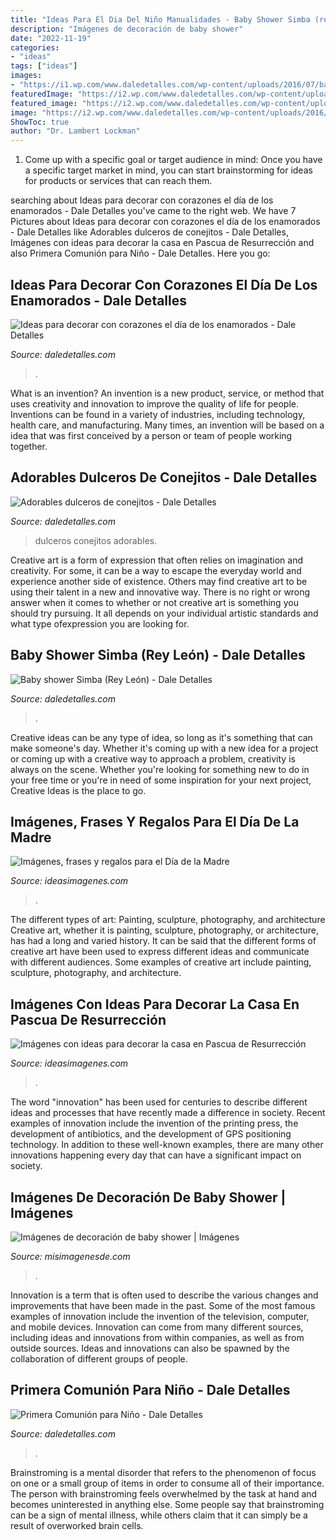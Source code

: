```yaml
---
title: "Ideas Para El Dia Del Niño Manualidades - Baby Shower Simba (rey León)"
description: "Imágenes de decoración de baby shower"
date: "2022-11-19"
categories:
- "ideas"
tags: ["ideas"]
images:
- "https://i1.wp.com/www.daledetalles.com/wp-content/uploads/2016/07/baby-shower-simba1.jpg"
featuredImage: "https://i2.wp.com/www.daledetalles.com/wp-content/uploads/2018/03/conejitos-pascua-768x1024.jpg?resize=550%2C733"
featured_image: "https://i2.wp.com/www.daledetalles.com/wp-content/uploads/2018/02/decoracion-con-corazones23.jpg?resize=500%2C605"
image: "https://i2.wp.com/www.daledetalles.com/wp-content/uploads/2016/02/11-14.jpg"
ShowToc: true
author: "Dr. Lambert Lockman"
---
```



1. Come up with a specific goal or target audience in mind: Once you have a specific target market in mind, you can start brainstorming for ideas for products or services that can reach them.

	

		
searching about Ideas para decorar con corazones el día de los enamorados - Dale Detalles you've came to the right web. We have 7 Pictures about Ideas para decorar con corazones el día de los enamorados - Dale Detalles like Adorables dulceros de conejitos - Dale Detalles, Imágenes con ideas para decorar la casa en Pascua de Resurrección and also Primera Comunión para Niño - Dale Detalles. Here you go:
		
    
## Ideas Para Decorar Con Corazones El Día De Los Enamorados - Dale Detalles

<img loading=lazy src="https://i2.wp.com/www.daledetalles.com/wp-content/uploads/2018/02/decoracion-con-corazones23.jpg?resize=500%2C605" onerror="this.onerror=null;this.src='https://tse1.mm.bing.net/th?id=OIP.JwUDTRK-2dLg8bvMAuV9WwHaI9&amp;pid=15.1';" alt="Ideas para decorar con corazones el día de los enamorados - Dale Detalles">

_Source: daledetalles.com_

>. 

	

What is an invention?
An invention is a new product, service, or method that uses creativity and innovation to improve the quality of life for people. Inventions can be found in a variety of industries, including technology, health care, and manufacturing. Many times, an invention will be based on a idea that was first conceived by a person or team of people working together.

    
## Adorables Dulceros De Conejitos - Dale Detalles

<img loading=lazy src="https://i2.wp.com/www.daledetalles.com/wp-content/uploads/2018/03/conejitos-pascua-768x1024.jpg?resize=550%2C733" onerror="this.onerror=null;this.src='https://tse2.mm.bing.net/th?id=OIP.P_ouvovK2_vVbkiSmTUvjgHaJ3&amp;pid=15.1';" alt="Adorables dulceros de conejitos - Dale Detalles">

_Source: daledetalles.com_

>dulceros conejitos adorables. 

	

Creative art is a form of expression that often relies on imagination and creativity. For some, it can be a way to escape the everyday world and experience another side of existence. Others may find creative art to be using their talent in a new and innovative way. There is no right or wrong answer when it comes to whether or not creative art is something you should try pursuing. It all depends on your individual artistic standards and what type ofexpression you are looking for.

    
## Baby Shower Simba (Rey León) - Dale Detalles

<img loading=lazy src="https://i1.wp.com/www.daledetalles.com/wp-content/uploads/2016/07/baby-shower-simba1.jpg" onerror="this.onerror=null;this.src='https://tse4.mm.bing.net/th?id=OIP.RF74NrMpzwnmT95JugmAPQAAAA&amp;pid=15.1';" alt="Baby shower Simba (Rey León) - Dale Detalles">

_Source: daledetalles.com_

>. 

	

Creative ideas can be any type of idea, so long as it's something that can make someone's day. Whether it's coming up with a new idea for a project or coming up with a creative way to approach a problem, creativity is always on the scene. Whether you're looking for something new to do in your free time or you're in need of some inspiration for your next project, Creative Ideas is the place to go.

    
## Imágenes, Frases Y Regalos Para El Día De La Madre

<img loading=lazy src="https://ideasimagenes.com/wp-content/uploads/2017/04/DiaMadre7.jpg" onerror="this.onerror=null;this.src='https://tse4.mm.bing.net/th?id=OIP.wmD1PBb8b1Y0deTV1y-WbwHaKH&amp;pid=15.1';" alt="Imágenes, frases y regalos para el Día de la Madre">

_Source: ideasimagenes.com_

>. 

	

The different types of art: Painting, sculpture, photography, and architecture
Creative art, whether it is painting, sculpture, photography, or architecture, has had a long and varied history. It can be said that the different forms of creative art have been used to express different ideas and communicate with different audiences. Some examples of creative art include painting, sculpture, photography, and architecture.

    
## Imágenes Con Ideas Para Decorar La Casa En Pascua De Resurrección

<img loading=lazy src="https://ideasimagenes.com/wp-content/uploads/2015/11/Manualidades-para-Pascuas-2.jpg" onerror="this.onerror=null;this.src='https://tse3.mm.bing.net/th?id=OIP.EekDTB8uhxNeynPX0B_GewHaLK&amp;pid=15.1';" alt="Imágenes con ideas para decorar la casa en Pascua de Resurrección">

_Source: ideasimagenes.com_

>. 

	

The word "innovation" has been used for centuries to describe different ideas and processes that have recently made a difference in society. Recent examples of innovation include the invention of the printing press, the development of antibiotics, and the development of GPS positioning technology. In addition to these well-known examples, there are many other innovations happening every day that can have a significant impact on society.

    
## Imágenes De Decoración De Baby Shower | Imágenes

<img loading=lazy src="https://misimagenesde.com/wp-content/uploads/2017/04/decoracion-de-baby-shower-5.jpg" onerror="this.onerror=null;this.src='https://tse4.mm.bing.net/th?id=OIP.Wfw77gRB4cE1wSOpKX9VPwHaHZ&amp;pid=15.1';" alt="Imágenes de decoración de baby shower | Imágenes">

_Source: misimagenesde.com_

>. 

	

Innovation is a term that is often used to describe the various changes and improvements that have been made in the past. Some of the most famous examples of innovation include the invention of the television, computer, and mobile devices. Innovation can come from many different sources, including ideas and innovations from within companies, as well as from outside sources. Ideas and innovations can also be spawned by the collaboration of different groups of people.

    
## Primera Comunión Para Niño - Dale Detalles

<img loading=lazy src="https://i2.wp.com/www.daledetalles.com/wp-content/uploads/2016/02/11-14.jpg" onerror="this.onerror=null;this.src='https://tse1.mm.bing.net/th?id=OIP.SW7vLBzW5mWxsJLqUuYWPgHaJ3&amp;pid=15.1';" alt="Primera Comunión para Niño - Dale Detalles">

_Source: daledetalles.com_

>. 

	

Brainstroming is a mental disorder that refers to the phenomenon of focus on one or a small group of items in order to consume all of their importance. The person with brainstroming feels overwhelmed by the task at hand and becomes uninterested in anything else. Some people say that brainstroming can be a sign of mental illness, while others claim that it can simply be a result of overworked brain cells.

